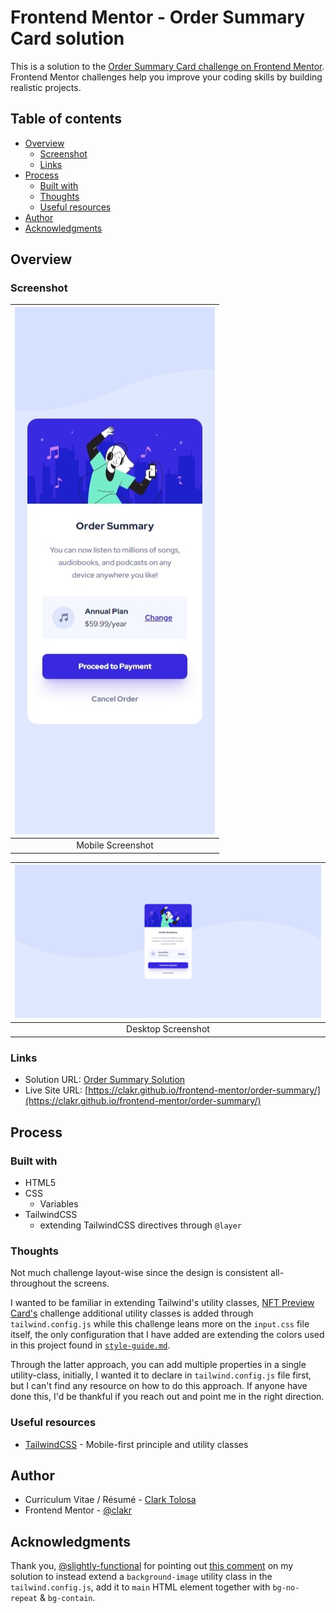 # Frontend Mentor - Order Summary Card solution

This is a solution to the [Order Summary Card challenge on Frontend Mentor](https://www.frontendmentor.io/challenges/order-summary-component-QlPmajDUj). Frontend Mentor challenges help you improve your coding skills by building realistic projects. 

## Table of contents

- [Overview](#overview)
  - [Screenshot](#screenshot)
  - [Links](#links)
- [Process](#process)
  - [Built with](#built-with)
  - [Thoughts](#thoughts)
  - [Useful resources](#useful-resources)
- [Author](#author)
- [Acknowledgments](#acknowledgments)

## Overview

### Screenshot

| ![Mobile](./images/mobile.jpeg) |
|:--:|
|Mobile Screenshot|

| ![Desktop](./images/desktop.jpeg) |
|:--:|
|Desktop Screenshot|

### Links

- Solution URL: [Order Summary Solution](https://github.com/clakr/frontend-mentor/tree/main/order-summary)
- Live Site URL: [https://clakr.github.io/frontend-mentor/order-summary/](https://clakr.github.io/frontend-mentor/order-summary/)

## Process

### Built with

- HTML5
- CSS
  - Variables
- TailwindCSS
  - extending TailwindCSS directives through `@layer`

### Thoughts

Not much challenge layout-wise since the design is consistent all-throughout the screens. 

I wanted to be familiar in extending Tailwind's utility classes, [NFT Preview Card's](https://clakr.github.io/frontend-mentor/nft-preview-card/) challenge additional utility classes is added through `tailwind.config.js` while this challenge leans more on the `input.css` file itself, the only configuration that I have added are extending the colors used in this project found in [`style-guide.md`](./style-guide.md). 

Through the latter approach, you can add multiple properties in a single utility-class, initially, I wanted it to declare in `tailwind.config.js` file first, but I can't find any resource on how to do this approach. If anyone have done this, I'd be thankful if you reach out and point me in the right direction. 

### Useful resources

- [TailwindCSS](https://tailwindcss.com/) - Mobile-first principle and utility classes

## Author

- Curriculum Vitae / Résumé - [Clark Tolosa](https://clakr.vercel.app)
- Frontend Mentor - [@clakr](https://www.frontendmentor.io/profile/clakr)

## Acknowledgments

Thank you, [@slightly-functional](https://www.frontendmentor.io/profile/slightly-functional) for pointing out [this comment](https://www.frontendmentor.io/solutions/order-summary-solution-through-extending-tailwinds-utility-classes-k6e5jUfIks#comment-63e1e10cec666a7bfb597eae) on my solution to instead extend a `background-image` utility class in the `tailwind.config.js`, add it to `main` HTML element together with `bg-no-repeat` & `bg-contain`.